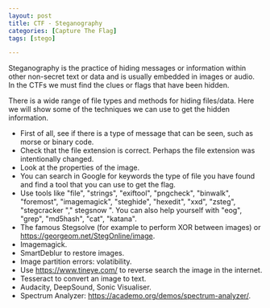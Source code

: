 ```yaml
---
layout: post
title: CTF - Steganography
categories: [Capture The Flag]
tags: [stego]

---
```


Steganography is the practice of hiding messages or information within other non-secret text or data and is usually embedded in images or audio. In the CTFs we must find the clues or flags that have been hidden.

There is a wide range of file types and methods for hiding files/data. Here we will show some of the techniques we can use to get the hidden information.

- First of all, see if there is a type of message that can be seen, such as morse or binary code.
- Check that the file extension is correct. Perhaps the file extension was intentionally changed.
- Look at the properties of the image.
- You can search in Google for keywords the type of file you have found and find a tool that you can use to get the flag.
- Use tools like "file", "strings", "exiftool", "pngcheck", "binwalk", "foremost", "imagemagick", "steghide", "hexedit", "xxd", "zsteg", "stegcracker "," stegsnow ". You can also help yourself with "eog", "grep", "md5hash", "cat", "katana".
- The famous Stegsolve (for example to perform XOR between images) or https://georgeom.net/StegOnline/image.
- Imagemagick.
- SmartDeblur to restore images.
- Image partition errors: volatibility.
- Use https://www.tineye.com/ to reverse search the image in the internet.
- Tesseract to convert an image to text.
- Audacity, DeepSound, Sonic Visualiser.
- Spectrum Analyzer: https://academo.org/demos/spectrum-analyzer/.


